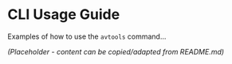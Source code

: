 # CLI Usage Guide

Examples of how to use the `avtools` command...

*(Placeholder - content can be copied/adapted from README.md)* 